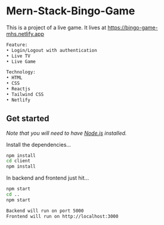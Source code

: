 # Mern-Stack-Bingo-Game

This is a project of a live game. It lives at https://bingo-game-mhs.netlify.app

```bash
Feature:
• Login/Logout with authentication
• Live TV
• Live Game

Technology:
• HTML
• CSS
• Reactjs
• Tailwind CSS
• Netlify
```

## Get started

_Note that you will need to have [Node.js](https://nodejs.org) installed._

Install the dependencies...

```bash
npm install
cd client
npm install
```

In backend and frontend just hit...

```bash
npm start
cd ..
npm start
```

```bash
Backend will run on port 5000
Frontend will run on http://localhost:3000
```
